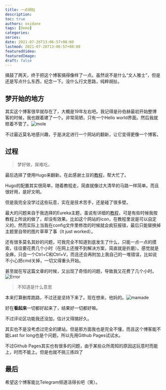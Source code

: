 ```yaml
---
title: 一点胡扯
description:
toc: true
authors: oxidane
tags: [Demo]     
categories: 
series: 
date: 2021-07-26T13:06:57+08:00
lastmod: 2021-07-26T13:06:57+08:00
featuredVideo:
featuredImage: 
draft: false
---
```


搞鼓了两天，终于把这个博客搞得像样了一点。虽然说不是什么“文人雅士”，但是还是写点什么东西，纪念一下。没什么行文思路，纯粹胡扯。

## 梦开始的地方

其实这个博客很早就存在了，大概是19年左右吧。我记得是孙伯赫最初开始整博客的时候，我也跟着建了一个。非常简陋，只有一个Hello world界面。然后我就晾着不管了。![mole](/forposts/zouxian.jpg)

不过最近莫名地感兴趣，于是决定进行一个网站的翻新，让它变得更像一个博客。

## 过程

> 梦好做，屎难吃。

最后选择了使用Hugo来翻新。在此感谢土豆的[教程](https://zhajiman.github.io/post/rebuild_blog/)，帮大忙了。

Hugo的配置其实很简单，随着教程走，简直就像过大清早的马路一样简单。而且很好用，是好文明。

但是我完全没学过这些玩意，实在是技术苦手，还是碰了很多壁。

最大的问题来自于我选择的Eureka主题，虽说有详细的[教程](https://www.wangchucheng.com/zh/docs/hugo-eureka/)，可是有些时候我按教程上所说的做了，却没有效果。比如这个网站的icon，在教程里说是可以自定义的，然而实际上当我在config文件里修改的时候就会疯狂报错，最后只能替换掉主题里自带的图片草草了事（It just worked）。

还有很多莫名其妙的问题，可我完全不知道到底发生了什么，只能一点一点的摸索，往往要花费几个小时（在网上还搜不到解决方案，简直就是折磨）。感觉就是全麻，只会一个Ctrl+C和Ctrl+V，而且还会再附加上我自己的一堆错误，比如说不小心把cmd关掉，一切又得重头开始。

甚至就在写这篇文章的时候，又出现了奇怪的问题，导致我又花费了几个小时。![Error](/forposts/Failed.jpg)

> 不知道是什么意思

本来打算删库跑路，不过还是坚持下来了。现在想来，他妈的。![mamade](/forposts/angry.gif)

好在**看起来**一切都好起来了，结果好一切都好嘛。

不过评论区功能我还没加，估计又得搞好久。

其实也不是没考虑过完全的建站，但是那方面我也是完全不懂，而且这个博客能不能Last for long也是个问题，所以先用Github Pages试试水。

不过Github Pages其实也有很多的问题，由于某些众所周知的原因这玩意时而能上，时而不能上。但是也就不挑三拣四了

## 最后

希望这个博客能比Telegram频道活得长吧（笑）。